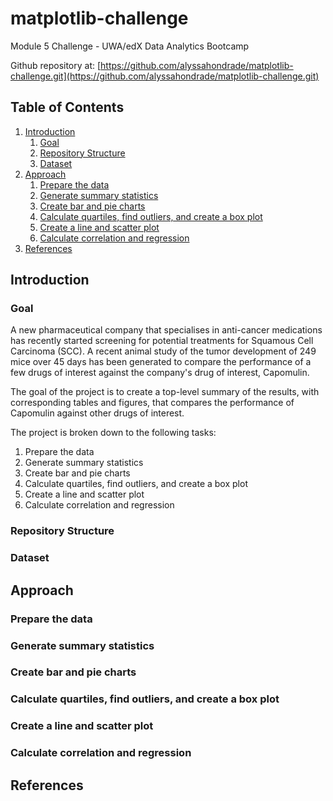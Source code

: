 # matplotlib-challenge
Module 5 Challenge - UWA/edX Data Analytics Bootcamp

Github repository at: [https://github.com/alyssahondrade/matplotlib-challenge.git](https://github.com/alyssahondrade/matplotlib-challenge.git)

## Table of Contents
1. [Introduction](https://github.com/alyssahondrade/matplotlib-challenge/blob/main/README.md#introduction)
    1. [Goal](https://github.com/alyssahondrade/matplotlib-challenge/blob/main/README.md#goal)
    2. [Repository Structure](https://github.com/alyssahondrade/matplotlib-challenge/blob/main/README.md#repository-structure)
    3. [Dataset](https://github.com/alyssahondrade/matplotlib-challenge/blob/main/README.md#dataset)
2. [Approach](https://github.com/alyssahondrade/matplotlib-challenge/blob/main/README.md#approach)
    1. [Prepare the data](https://github.com/alyssahondrade/matplotlib-challenge/blob/main/README.md#prepare-the-data)
    2. [Generate summary statistics](https://github.com/alyssahondrade/matplotlib-challenge/blob/main/README.md#generate-summary-statistics)
    3. [Create bar and pie charts](https://github.com/alyssahondrade/matplotlib-challenge/blob/main/README.md#create-bar-and-pie-charts)
    4. [Calculate quartiles, find outliers, and create a box plot](https://github.com/alyssahondrade/matplotlib-challenge/blob/main/README.md#calculate-quartiles-find-outliers-and-create-a-box-plot)
    5. [Create a line and scatter plot](https://github.com/alyssahondrade/matplotlib-challenge/blob/main/README.md#create-a-line-and-scatter-plot)
    6. [Calculate correlation and regression](https://github.com/alyssahondrade/matplotlib-challenge/blob/main/README.md#calculate-correlation-and-regression)
3. [References](https://github.com/alyssahondrade/matplotlib-challenge/blob/main/README.md#references)

## Introduction
### Goal
A new pharmaceutical company that specialises in anti-cancer medications has recently started screening for potential treatments for Squamous Cell Carcinoma (SCC). A recent animal study of the tumor development of 249 mice over 45 days has been generated to compare the performance of a few drugs of interest against the company's drug of interest, Capomulin.

The goal of the project is to create a top-level summary of the results, with corresponding tables and figures, that compares the performance of Capomulin against other drugs of interest.

The project is broken down to the following tasks:
1. Prepare the data
2. Generate summary statistics
3. Create bar and pie charts
4. Calculate quartiles, find outliers, and create a box plot
5. Create a line and scatter plot
6. Calculate correlation and regression

### Repository Structure

### Dataset

## Approach
### Prepare the data

### Generate summary statistics

### Create bar and pie charts

### Calculate quartiles, find outliers, and create a box plot

### Create a line and scatter plot

### Calculate correlation and regression

## References
